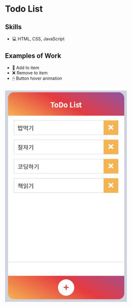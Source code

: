 # Todo List

## Skills

- 💻 HTML, CSS, JavaScript

## Examples of Work

- 📝 Add to item
- ❌ Remove to item
- 🖱 Button hover animation

<br/>
<img src = "./main.jpg" width='80%'>
